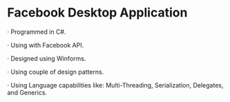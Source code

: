 # Facebook Desktop Application
·	Programmed in C#.

·	Using with Facebook API.

·	Designed using Winforms.

·	Using couple of design patterns.

·	Using Language capabilities like: Multi-Threading, Serialization, Delegates, and Generics.

